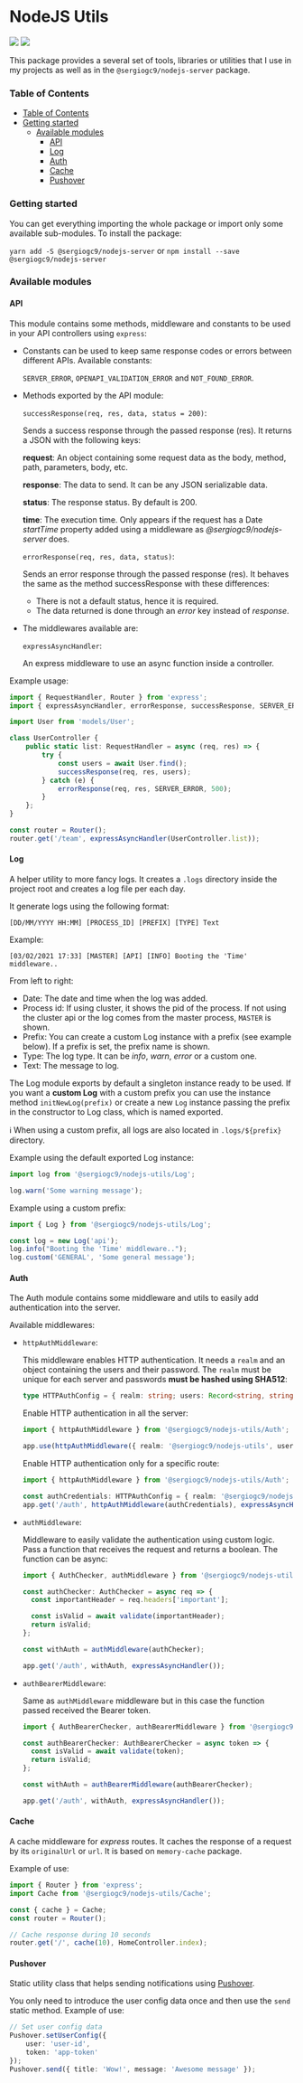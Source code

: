 # NodeJS Utils

![](https://badgen.net/npm/v/@sergiogc9/nodejs-utils?icon=npm&label)
![](https://github.com/sergiogc9/nodejs-server/workflows/Github%20Pipeline/badge.svg?branch=master)

This package provides a several set of tools, libraries or utilities that I use in my projects as well as in the `@sergiogc9/nodejs-server` package.

### Table of Contents

- [Table of Contents](#table-of-contents)
- [Getting started](#getting-started)
  - [Available modules](#available-modules)
    - [API](#api)
    - [Log](#log)
    - [Auth](#auth)
    - [Cache](#cache)
    - [Pushover](#pushover)

### Getting started

You can get everything importing the whole package or import only some available sub-modules. To install the package:

`yarn add -S @sergiogc9/nodejs-server` or `npm install --save @sergiogc9/nodejs-server`

### Available modules

#### API

This module contains some methods, middleware and constants to be used in your API controllers using `express`:

- Constants can be used to keep same response codes or errors between different APIs. Available constants:

  `SERVER_ERROR`, `OPENAPI_VALIDATION_ERROR` and `NOT_FOUND_ERROR`.

- Methods exported by the API module:

  `successResponse(req, res, data, status = 200)`:

  Sends a success response through the passed response (res). It returns a JSON with the following keys:

  **request**: An object containing some request data as the body, method, path, parameters, body, etc.

  **response**: The data to send. It can be any JSON serializable data.

  **status**: The response status. By default is 200.

  **time**: The execution time. Only appears if the request has a Date _startTime_ property added using a middleware as _@sergiogc9/nodejs-server_ does.

  `errorResponse(req, res, data, status)`:

  Sends an error response through the passed response (res). It behaves the same as the method successResponse with these differences:

  - There is not a default status, hence it is required.
  - The data returned is done through an _error_ key instead of _response_.

- The middlewares available are:

  `expressAsyncHandler`:

  An express middleware to use an async function inside a controller.

Example usage:

```ts
import { RequestHandler, Router } from 'express';
import { expressAsyncHandler, errorResponse, successResponse, SERVER_ERROR } from '@sergiogc9/nodejs-utils/Api';

import User from 'models/User';

class UserController {
	public static list: RequestHandler = async (req, res) => {
		try {
			const users = await User.find();
			successResponse(req, res, users);
		} catch (e) {
			errorResponse(req, res, SERVER_ERROR, 500);
		}
	};
}

const router = Router();
router.get('/team', expressAsyncHandler(UserController.list));
```

#### Log

A helper utility to more fancy logs. It creates a `.logs` directory inside the project root and creates a log file per each day.

It generate logs using the following format:

```
[DD/MM/YYYY HH:MM] [PROCESS_ID] [PREFIX] [TYPE] Text
```

Example:

```
[03/02/2021 17:33] [MASTER] [API] [INFO] Booting the 'Time' middleware..
```

From left to right:

- Date: The date and time when the log was added.
- Process id: If using cluster, it shows the pid of the process. If not using the cluster api or the log comes from the master process, `MASTER` is shown.
- Prefix: You can create a custom Log instance with a prefix (see example below). If a prefix is set, the prefix name is shown.
- Type: The log type. It can be _info_, _warn_, _error_ or a custom one.
- Text: The message to log.

The Log module exports by default a singleton instance ready to be used. If you want a **custom Log** with a custom prefix you can use the instance method `initNewLog(prefix)` or create a new `Log` instance passing the prefix in the constructor to Log class, which is named exported.

ℹ️ When using a custom prefix, all logs are also located in `.logs/${prefix}` directory.

Example using the default exported Log instance:

```ts
import log from '@sergiogc9/nodejs-utils/Log';

log.warn('Some warning message');
```

Example using a custom prefix:

```ts
import { Log } from '@sergiogc9/nodejs-utils/Log';

const log = new Log('api');
log.info("Booting the 'Time' middleware..");
log.custom('GENERAL', 'Some general message');
```

#### Auth

The Auth module contains some middleware and utils to easily add authentication into the server.

Available middlewares:

- `httpAuthMiddleware`:

  This middleware enables HTTP authentication. It needs a `realm` and an object containing the users and their password. The `realm` must be unique for each server and passwords **must be hashed using SHA512**:

  ```ts
  type HTTPAuthConfig = { realm: string; users: Record<string, string> };
  ```

  Enable HTTP authentication in all the server:

  ```ts
  import { httpAuthMiddleware } from '@sergiogc9/nodejs-utils/Auth';

  app.use(httpAuthMiddleware({ realm: '@sergiogc9/nodejs-utils', users: { user: 'SHA512 hash' } }));
  ```

  Enable HTTP authentication only for a specific route:

  ```ts
  import { httpAuthMiddleware } from '@sergiogc9/nodejs-utils/Auth';

  const authCredentials: HTTPAuthConfig = { realm: '@sergiogc9/nodejs-utils', users: { user: 'SHA512 hash' } };
  app.get('/auth', httpAuthMiddleware(authCredentials), expressAsyncHandler());
  ```

- `authMiddleware`:

  Middleware to easily validate the authentication using custom logic. Pass a function that receives the request and returns a boolean. The function can be async:

  ```ts
  import { AuthChecker, authMiddleware } from '@sergiogc9/nodejs-utils';

  const authChecker: AuthChecker = async req => {
  	const importantHeader = req.headers['important'];

  	const isValid = await validate(importantHeader);
  	return isValid;
  };

  const withAuth = authMiddleware(authChecker);

  app.get('/auth', withAuth, expressAsyncHandler());
  ```

- `authBearerMiddleware`:

  Same as `authMiddleware` middleware but in this case the function passed received the Bearer token.

  ```ts
  import { AuthBearerChecker, authBearerMiddleware } from '@sergiogc9/nodejs-utils';

  const authBearerChecker: AuthBearerChecker = async token => {
  	const isValid = await validate(token);
  	return isValid;
  };

  const withAuth = authBearerMiddleware(authBearerChecker);

  app.get('/auth', withAuth, expressAsyncHandler());
  ```

#### Cache

A cache middleware for _express_ routes. It caches the response of a request by its `originalUrl` or `url`. It is based on `memory-cache` package.

Example of use:

```ts
import { Router } from 'express';
import Cache from '@sergiogc9/nodejs-utils/Cache';

const { cache } = Cache;
const router = Router();

// Cache response during 10 seconds
router.get('/', cache(10), HomeController.index);
```

#### Pushover

Static utility class that helps sending notifications using [Pushover](https://pushover.net/).

You only need to introduce the user config data once and then use the `send` static method. Example of use:

```ts
// Set user config data
Pushover.setUserConfig({
	user: 'user-id',
	token: 'app-token'
});
Pushover.send({ title: 'Wow!', message: 'Awesome message' });
```
